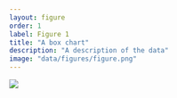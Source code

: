```yaml
---
layout: figure
order: 1
label: Figure 1
title: "A box chart"
description: "A description of the data"
image: "data/figures/figure.png"
---
```

<img src="{{ site.baseurl }}/data/figures/figure.png">
